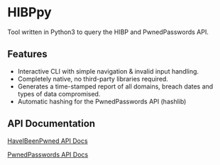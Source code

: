 # HIBPpy
Tool written in Python3 to query the HIBP and PwnedPasswords API.

## Features
 - Interactive CLI with simple navigation & invalid input handling.
 - Completely native, no third-party libraries required.
 - Generates a time-stamped report of all domains, breach dates and types of data compromised.
 - Automatic hashing for the PwnedPasswords API (hashlib)

## API Documentation
[HaveIBeenPwned API Docs]

[PwnedPasswords API Docs]

[HaveIBeenPwned API Docs]: <https://haveibeenpwned.com/API/v2#BreachesForAccount>
[PwnedPasswords API Docs]: <https://haveibeenpwned.com/API/v2#PwnedPasswords>
